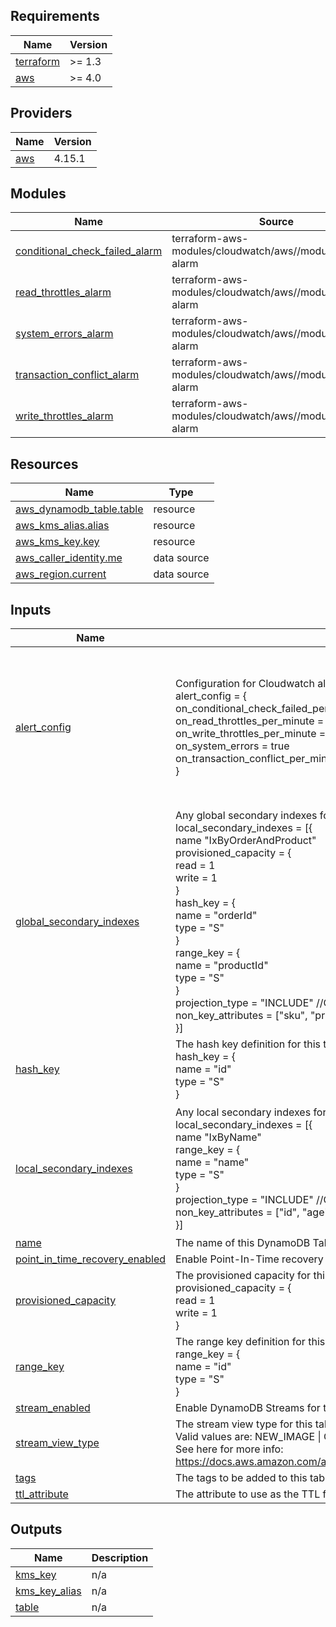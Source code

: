 ## Requirements

| Name | Version |
|------|---------|
| <a name="requirement_terraform"></a> [terraform](#requirement\_terraform) | >= 1.3 |
| <a name="requirement_aws"></a> [aws](#requirement\_aws) | >= 4.0 |

## Providers

| Name | Version |
|------|---------|
| <a name="provider_aws"></a> [aws](#provider\_aws) | 4.15.1 |

## Modules

| Name | Source | Version |
|------|--------|---------|
| <a name="module_conditional_check_failed_alarm"></a> [conditional\_check\_failed\_alarm](#module\_conditional\_check\_failed\_alarm) | terraform-aws-modules/cloudwatch/aws//modules/metric-alarm | ~> 2.0 |
| <a name="module_read_throttles_alarm"></a> [read\_throttles\_alarm](#module\_read\_throttles\_alarm) | terraform-aws-modules/cloudwatch/aws//modules/metric-alarm | ~> 2.0 |
| <a name="module_system_errors_alarm"></a> [system\_errors\_alarm](#module\_system\_errors\_alarm) | terraform-aws-modules/cloudwatch/aws//modules/metric-alarm | ~> 2.0 |
| <a name="module_transaction_conflict_alarm"></a> [transaction\_conflict\_alarm](#module\_transaction\_conflict\_alarm) | terraform-aws-modules/cloudwatch/aws//modules/metric-alarm | ~> 2.0 |
| <a name="module_write_throttles_alarm"></a> [write\_throttles\_alarm](#module\_write\_throttles\_alarm) | terraform-aws-modules/cloudwatch/aws//modules/metric-alarm | ~> 2.0 |

## Resources

| Name | Type |
|------|------|
| [aws_dynamodb_table.table](https://registry.terraform.io/providers/hashicorp/aws/latest/docs/resources/dynamodb_table) | resource |
| [aws_kms_alias.alias](https://registry.terraform.io/providers/hashicorp/aws/latest/docs/resources/kms_alias) | resource |
| [aws_kms_key.key](https://registry.terraform.io/providers/hashicorp/aws/latest/docs/resources/kms_key) | resource |
| [aws_caller_identity.me](https://registry.terraform.io/providers/hashicorp/aws/latest/docs/data-sources/caller_identity) | data source |
| [aws_region.current](https://registry.terraform.io/providers/hashicorp/aws/latest/docs/data-sources/region) | data source |

## Inputs

| Name | Description | Type | Default | Required |
|------|-------------|------|---------|:--------:|
| <a name="input_alert_config"></a> [alert\_config](#input\_alert\_config) | Configuration for Cloudwatch alarms. e.g<br>alert\_config = {<br>    on\_conditional\_check\_failed\_per\_minute = null<br>    on\_read\_throttles\_per\_minute           = 10<br>    on\_write\_throttles\_per\_minute          = 5<br>    on\_system\_errors                       = true<br>    on\_transaction\_conflict\_per\_minute     = null<br>} | <pre>object({<br>    on_conditional_check_failed_per_minute = optional(number)<br>    on_read_throttles_per_minute           = optional(number)<br>    on_write_throttles_per_minute          = optional(number)<br>    on_failed_to_replicate                 = optional(bool)<br>    on_system_errors                       = optional(bool)<br>    on_transaction_conflict_per_minute     = optional(number)<br>    alert_topics                           = optional(list(string))<br>  })</pre> | <pre>{<br>  "alert_topics": null,<br>  "on_conditional_check_failed_per_minute": null,<br>  "on_read_throttles_per_minute": null,<br>  "on_system_errors": true,<br>  "on_transaction_conflict_per_minute": null,<br>  "on_write_throttles_per_minute": null<br>}</pre> | no |
| <a name="input_global_secondary_indexes"></a> [global\_secondary\_indexes](#input\_global\_secondary\_indexes) | Any global secondary indexes for this table. e.g.<br>local\_secondary\_indexes = [{<br>  name "IxByOrderAndProduct"<br>  provisioned\_capacity = {<br>    read = 1<br>    write = 1<br>  }<br>  hash\_key = {<br>    name = "orderId"<br>    type = "S"<br>  }<br>  range\_key = {<br>    name = "productId"<br>    type = "S"<br>  }<br>  projection\_type = "INCLUDE" //Optional. Defaults to ALL<br>  non\_key\_attributes = ["sku", "price", "description"] //Required if projection\_type = "INCLUDE"<br>}] | <pre>set(object({<br>    name = string<br>    provisioned_capacity = optional(object({<br>      read  = number<br>      write = number<br>    }))<br>    hash_key = object({<br>      name = string<br>      type = string<br>    })<br>    range_key = optional(object({<br>      name = string<br>      type = string<br>    }))<br>    projection_type    = optional(string)<br>    non_key_attributes = optional(list(string))<br>  }))</pre> | `[]` | no |
| <a name="input_hash_key"></a> [hash\_key](#input\_hash\_key) | The hash key definition for this table. e.g.<br>hash\_key = {<br>  name = "id"<br>  type = "S"<br>} | <pre>object({<br>    name = string<br>    type = string<br>  })</pre> | n/a | yes |
| <a name="input_local_secondary_indexes"></a> [local\_secondary\_indexes](#input\_local\_secondary\_indexes) | Any local secondary indexes for this table. e.g.<br>local\_secondary\_indexes = [{<br>  name "IxByName"<br>  range\_key = {<br>    name = "name"<br>    type = "S"<br>  }<br>  projection\_type = "INCLUDE" //Optional. Defaults to ALL<br>  non\_key\_attributes = ["id", "age", "dob"] //Required if projection\_type = "INCLUDE"<br>}] | <pre>set(object({<br>    name = string<br>    range_key = optional(object({<br>      name = string<br>      type = string<br>    }))<br>    projection_type    = optional(string)<br>    non_key_attributes = optional(list(string))<br>  }))</pre> | `[]` | no |
| <a name="input_name"></a> [name](#input\_name) | The name of this DynamoDB Table | `string` | n/a | yes |
| <a name="input_point_in_time_recovery_enabled"></a> [point\_in\_time\_recovery\_enabled](#input\_point\_in\_time\_recovery\_enabled) | Enable Point-In-Time recovery on this table | `bool` | `true` | no |
| <a name="input_provisioned_capacity"></a> [provisioned\_capacity](#input\_provisioned\_capacity) | The provisioned capacity for this table. e.g. <br>provisioned\_capacity = {<br>  read = 1<br>  write = 1<br>} | <pre>object({<br>    read  = number<br>    write = number<br>  })</pre> | `null` | no |
| <a name="input_range_key"></a> [range\_key](#input\_range\_key) | The range key definition for this table. e.g.<br>range\_key = {<br>  name = "id"<br>  type = "S"<br>} | <pre>object({<br>    name = string<br>    type = string<br>  })</pre> | `null` | no |
| <a name="input_stream_enabled"></a> [stream\_enabled](#input\_stream\_enabled) | Enable DynamoDB Streams for this table | `bool` | `false` | no |
| <a name="input_stream_view_type"></a> [stream\_view\_type](#input\_stream\_view\_type) | The stream view type for this table if streams are enabled.<br>Valid values are: NEW\_IMAGE \| OLD\_IMAGE \| NEW\_AND\_OLD\_IMAGES \| KEYS\_ONLY<br>See here for more info: https://docs.aws.amazon.com/amazondynamodb/latest/APIReference/API_StreamSpecification.html | `string` | `"NEW_AND_OLD_IMAGES"` | no |
| <a name="input_tags"></a> [tags](#input\_tags) | The tags to be added to this table | `map(string)` | `{}` | no |
| <a name="input_ttl_attribute"></a> [ttl\_attribute](#input\_ttl\_attribute) | The attribute to use as the TTL for data in this table | `string` | `null` | no |

## Outputs

| Name | Description |
|------|-------------|
| <a name="output_kms_key"></a> [kms\_key](#output\_kms\_key) | n/a |
| <a name="output_kms_key_alias"></a> [kms\_key\_alias](#output\_kms\_key\_alias) | n/a |
| <a name="output_table"></a> [table](#output\_table) | n/a |
